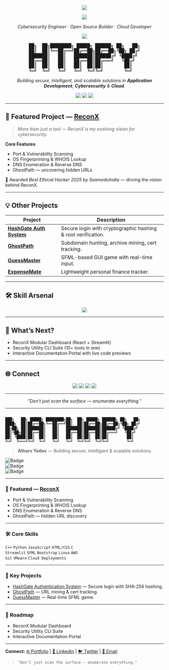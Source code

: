 

<p align="center">
  <img src="https://capsule-render.vercel.app/api?type=gradient&color=0:29a0d9,50:8a2be2,100:ff007f&height=220&section=header&text=%F0%9F%8C%90%20Atharv%20Yadav%20%F0%9F%8C%90&fontSize=52&fontColor=ffffff&animation=fadeIn&fontAlignY=40&desc=Cybersecurity%20Engineer%20%7C%20Open%20Source%20Builder%20%7C%20Cloud%20Developer" />
</p>


<p align="center">
  <img src="https://capsule-render.vercel.app/api?type=waving&color=0:29a0d9,100:8a2be2&height=180&section=header&text=%F0%9F%8C%90%20Atharv%20Yadav&fontSize=48&fontColor=ffffff&animation=fadeIn&fontAlignY=36" />
</p>
<p align="center"><em>Cybersecurity Engineer · Open Source Builder · Cloud Developer</em></p>


<p align="center">
  <img src="https://capsule-render.vercel.app/api?type=gradient&color=0:29a0d9,100:8a2be2&height=200&section=header&text=Atharv%20Yadav&fontSize=50&fontColor=ffffff&animation=fadeIn&fontAlignY=38" />
</p>

<pre align="center">
██╗  ██╗████████╗ █████╗ ██████╗ ██╗   ██╗
██║  ██║╚══██╔══╝██╔══██╗██╔══██╗╚██╗ ██╔╝
███████║   ██║   ███████║██████╔╝ ╚████╔╝ 
██╔══██║   ██║   ██╔══██║██╔═══╝   ╚██╔╝  
██║  ██║   ██║   ██║  ██║██║        ██║   
╚═╝  ╚═╝   ╚═╝   ╚═╝  ╚═╝╚═╝        ╚═╝   
</pre>





<p align="center">
  <em>Building secure, intelligent, and scalable solutions in <b>Application Development</b>, <b>Cybersecurity</b> & <b>Cloud</b>.</em>
</p>

<p align="center">
  <img src="https://img.shields.io/badge/🏆%20Best%20Ethical%20Hacker%20Award%202025-gold?style=flat-square&logo=hackthebox&logoColor=white" />
  <img src="https://img.shields.io/badge/Open%20Source%20Builder-29a0d9?style=flat-square&logo=github&logoColor=white" />
  <img src="https://img.shields.io/badge/Cybersecurity-Dev-blue?style=flat-square&logo=linux&logoColor=white" />
</p>

---

## 🚀 Featured Project — [ReconX](https://atharvbyadav.github.io/ReconX/)
> *More than just a tool — ReconX is my evolving vision for cybersecurity.*

**Core Features**  
- Port & Vulnerability Scanning  
- OS Fingerprinting & WHOIS Lookup  
- DNS Enumeration & Reverse DNS  
- GhostPath — uncovering hidden URLs  

🏅 Awarded *Best Ethical Hacker 2025 by SeameduIndia* — driving the vision behind ReconX.

---

## 💡 Other Projects
| Project | Description |
|---------|-------------|
| [**HashGate Auth System**](https://github.com/atharvbyadav/HashGate-Authentication-System) | Secure login with cryptographic hashing & root verification. |
| [**GhostPath**](https://github.com/atharvbyadav/GhostPath) | Subdomain hunting, archive mining, cert tracking. |
| [**GuessMaster**](https://github.com/atharvbyadav/GuessMaster) | SFML-based GUI game with real-time input. |
| [**ExpenseMate**](https://github.com/atharvbyadav/ExpenseMate) | Lightweight personal finance tracker. |

---

## 🛠️ Skill Arsenal
<p align="center">
  <img src="https://skillicons.dev/icons?i=cpp,python,js,html,css,c,bootstrap,linux,git,aws,vscode,streamlit" />
</p>

---

## 🎯 What’s Next?
- ReconX Modular Dashboard (React + Streamlit)  
- Security Utility CLI Suite (10+ tools in one)  
- Interactive Documentation Portal with live code previews  

---

## 🌐 Connect
<p align="center">
  <a href="https://atharvbyadav.github.io"><img src="https://img.shields.io/badge/Portfolio-29a0d9?style=for-the-badge&logo=vercel&logoColor=white" /></a>
  <a href="https://linkedin.com/in/atharvbyadav"><img src="https://img.shields.io/badge/LinkedIn-0077B5?style=for-the-badge&logo=linkedin" /></a>
  <a href="mailto:uuwr5t1s@duck.com"><img src="https://img.shields.io/badge/Email-Contact%20Me-red?style=for-the-badge&logo=gmail" /></a>
  <a href="https://twitter.com/atharvbyadav_"><img src="https://img.shields.io/badge/Twitter-1DA1F2?style=for-the-badge&logo=twitter" /></a>
</p>

---

<p align="center"><em>"Don’t just scan the surface — enumerate everything."</em></p>

---

```

███╗   ██╗ █████╗ ████████╗██╗  ██╗ █████╗ ██████╗ ██╗   ██╗
████╗  ██║██╔══██╗╚══██╔══╝██║  ██║██╔══██╗██╔══██╗╚██╗ ██╔╝
██╔██╗ ██║███████║   ██║   ███████║███████║██████╔╝ ╚████╔╝
██║╚██╗██║██╔══██║   ██║   ██╔══██║██╔══██║██╔═══╝   ╚██╔╝
██║ ╚████║██║  ██║   ██║   ██║  ██║██║  ██║██║        ██║
╚═╝  ╚═══╝╚═╝  ╚═╝   ╚═╝   ╚═╝  ╚═╝╚═╝  ╚═╝╚═╝        ╚═╝

```
> **Atharv Yadav** — Building secure, intelligent & scalable solutions.

![Badge](https://img.shields.io/badge/🏆%20Best%20Ethical%20Hacker%20Award%202025-gold?style=flat-square)  
![Badge](https://img.shields.io/badge/Open%20Source%20Builder-29a0d9?style=flat-square)  
![Badge](https://img.shields.io/badge/Cybersecurity%20Dev-blue?style=flat-square)

---

### 🚨 Featured — [ReconX](https://atharvbyadav.github.io/ReconX/)
- Port & Vulnerability Scanning  
- OS Fingerprinting & WHOIS Lookup  
- DNS Enumeration & Reverse DNS  
- GhostPath — hidden URL discovery  

---

### 🛠️ Core Skills
`C++` `Python` `JavaScript` `HTML/CSS` `C`  
`Streamlit` `SFML` `Bootstrap` `Linux` `AWS`  
`Git` `VMware` `Cloud Deployments`

---

### 📂 Key Projects
- [HashGate Authentication System](https://github.com/atharvbyadav/HashGate-Authentication-System) — Secure login with SHA-256 hashing.  
- [GhostPath](https://github.com/atharvbyadav/GhostPath) — URL mining & cert tracking.  
- [GuessMaster](https://github.com/atharvbyadav/GuessMaster) — Real-time SFML game.  

---

### 🔮 Roadmap
- ReconX Modular Dashboard  
- Security Utility CLI Suite  
- Interactive Documentation Portal  

---

**Connect:** [🌐 Portfolio](https://atharvbyadav.github.io) | [💼 LinkedIn](https://linkedin.com/in/atharvbyadav) | [🐦 Twitter](https://twitter.com/atharvbyadav_) | [📧 Email](mailto:uuwr5t1s@duck.com)  

> `"Don’t just scan the surface — enumerate everything."`
```
